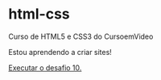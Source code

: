 # html-css
Curso de HTML5 e CSS3 do CursoemVideo

Estou aprendendo a criar sites!

<a href="https://rafaelmzdev.github.io/html-css/exercicios/d010true/index.html"> Executar o desafio 10.